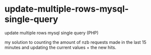 update-multiple-rows-mysql-single-query
=======================================

update multiple rows mysql single query (PHP)

my solution to counting the amount of nzb requests made in the last 15 minutes
and updating the current values + the new hits.

